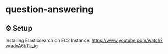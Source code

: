 # question-answering

## :gear: Setup
 Installing Elasticsearch on EC2 Instance: https://www.youtube.com/watch?v=adyA6bTk_ig
